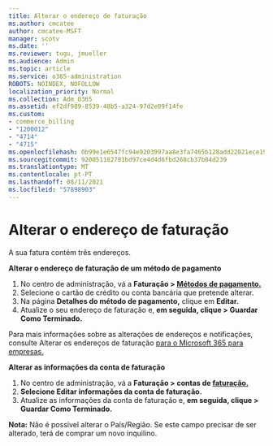 ```yaml
---
title: Alterar o endereço de faturação
ms.author: cmcatee
author: cmcatee-MSFT
manager: scotv
ms.date: ''
ms.reviewer: tugu, jmueller
ms.audience: Admin
ms.topic: article
ms.service: o365-administration
ROBOTS: NOINDEX, NOFOLLOW
localization_priority: Normal
ms.collection: Adm_O365
ms.assetid: ef2df989-8539-48b5-a324-97d2e09f14fe
ms.custom:
- commerce_billing
- "1200012"
- "4714"
- "4715"
ms.openlocfilehash: 0b99e1e6547fc94e9203997aa8e3fa7465b128add22821ece190995d0aaf8f3f
ms.sourcegitcommit: 920051182781bd97ce4d4d6fbd268cb37b84d239
ms.translationtype: MT
ms.contentlocale: pt-PT
ms.lasthandoff: 08/11/2021
ms.locfileid: "57898903"
---
```

# <a name="change-your-billing-address"></a>Alterar o endereço de faturação

A sua fatura contém três endereços.

**Alterar o endereço de faturação de um método de pagamento**

1. No centro de administração, vá a **Faturação > [Métodos de pagamento.](https://go.microsoft.com/fwlink/p/?linkid=2018806)**
2. Selecione o cartão de crédito ou conta bancária que pretende alterar.
3. Na página **Detalhes do método de pagamento,** clique em **Editar.**
4. Atualize o seu endereço de faturação e, **em seguida, clique > Guardar Como Terminado.**

Para mais informações sobre as alterações de endereços e notificações, consulte Alterar os endereços de faturação [para o Microsoft 365 para empresas.](https://docs.microsoft.com/microsoft-365/commerce/billing-and-payments/change-your-billing-addresses)

**Alterar as informações da conta de faturação**

1. No centro de administração, vá a **Faturação > contas de [faturação.](https://admin.microsoft.com/Adminportal/Home?source=applauncher#/BillingAccounts/billing-accounts)**
2. **Selecione Editar informações da conta de faturação.**
3. Atualize as informações da conta de faturação e, **em seguida, clique > Guardar Como Terminado.**

**Nota:** Não é possível alterar o País/Região. Se este campo precisar de ser alterado, terá de comprar um novo inquilino.

